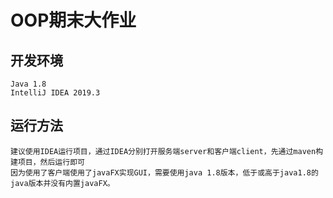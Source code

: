 # OOP期末大作业

## 开发环境

    Java 1.8  
    IntelliJ IDEA 2019.3  

## 运行方法

    建议使用IDEA运行项目，通过IDEA分别打开服务端server和客户端client，先通过maven构建项目，然后运行即可  
    因为使用了客户端使用了javaFX实现GUI，需要使用java 1.8版本，低于或高于java1.8的java版本并没有内置javaFX。  
